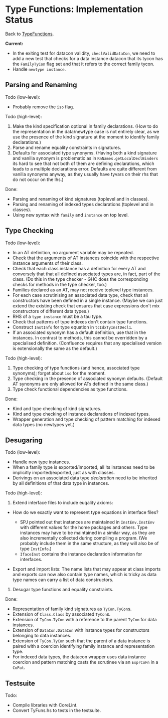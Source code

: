 # Type Functions: Implementation Status



Back to [TypeFunctions](type-functions).



**Current:** 


- In the exiting test for datacon validity, `checlValidDataCon`, we need to add a new test that checks for a data instance datacon that its tycon has the `FamilyTyCon` flag set and that it refers to the correct family tycon.
- Handle `newtype instance`.

## Parsing and Renaming



Todo (low-level):


- Probably remove the `iso` flag.


Todo (high-level):


1. Make the kind specification optional in family declarations.  (How to do the representation in the data/newtype case is not entirely clear, as we use the presence of the kind signature at the moment to identify family declarations.)
1. Parse and rename equality constraints in signatures.
1. Defaults for associated type synonyms.  (Having both a kind signature and vanilla synonym is problematic as in `RnNames.getLocalDeclBinders` its hard to see that not both of them are defining declarations, which leads to a multiple declarations error.  Defaults are quite different from vanilla synonyms anyway, as they usually have tyvars on their rhs that do not occur on the lhs.)


Done:


- Parsing and renaming of kind signatures (toplevel and in classes).
- Parsing and renaming of indexed types declarations (toplevel and in classes).
- Using new syntax with `family` and `instance` on top level.

## Type Checking



Todo (low-level):


- In an AT definition, no argument variable may be repeated.
- Check that the arguments of AT instances coincide with the respective instance arguments of their class.
- Check that each class instance has a definition for every AT and conversely that that all defined associated types are, in fact, part of the class. (Do this in the type checker - GHC does the corresponding checks for methods in the type checker, too.)
- Families declared as an AT, may not receive toplevel type instances.
- For each case scrutinising an associated data type, check that all constructors have been defined in a single instance.  (Maybe we can just extend the existing check that ensures that case expressions don't mix constructors of different data types.)
- RHS of a `type instance` must be a tau type.
- Check that patterns of type indexes don't contain type functions.
- Construct `InstInfo` for type equation in `tcIdxTyInstDecl1`.
- If an associated synonym has a default definition, use that in the instances.  In contrast to methods, this cannot be overridden by a specialised definition.  (Confluence requires that any specialised version is extensionally the same as the default.)


Todo (high-level):


1. Type checking of type functions (and hence, associated type synonyms); forget about `iso` for the moment.
1. Type checking in the presence of associated synonym defaults.  (Default AT synonyms are only allowed for ATs defined in the same class.)
1. Type check functional dependencies as type functions.


Done: 


- Kind and type checking of kind signatures.
- Kind and type checking of instance declarations of indexed types.
- Wrapper generation and type checking of pattern matching for indexed data types (no newtypes yet.)

## Desugaring



Todo (low-level):


- Handle new type instances.
- When a family type is exported/imported, all its instances need to be implicitly imported/exported, just as with classes.
- Derivings on an associated data type *declaration* need to be inherited by all definitions of that data type in instances.


Todo (high-level):


1. Extend interface files to include euqality axioms:

  - How do we exactly want to represent type equations in interface files?

    - SPJ pointed out that instances are maintained in `InstEnv.InstEnv` with different values for the home packages and others. Type instances may have to be maintained in a similar way, as they are also incrementally collected during compiling a program.  (We probably include them in the same structure, as they will also be of type `InstInfo`.)
    - `IfaceInst` contains the instance declaration information for interfaces.
  - Export and import lists: The name lists that may appear at class imports and exports can now also contain type names, which is tricky as data type names can carry a list of data constructors.

1. Desugar type functions and equality constraints.


Done:


- Representation of family kind signatures as `TyCon.TyCon`s.
- Extension of `Class.Class` by associated `TyCon`s.
- Extension of `TyCon.TyCon` with a reference to the parent `TyCon` for data instances.
- Extension of `DataCon.DataCon` with instance types for constructors belonging to data instances.
- Extension of `TyCon.TyCon` such that the parent of a data instance is paired with a coercion identifying family instance and representation type.
- For indexed data types, the datacon wrapper uses data instance coercion and pattern matching casts the scrutinee via an `ExprCoFn` in a `CoPat`.

## Testsuite



Todo:


- Compile libraries with CoreLint.
- Convert TyFuns.hs to tests in the testsuite.
